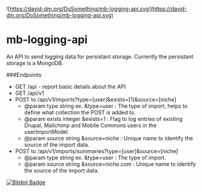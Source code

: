 ![https://david-dm.org/DoSomething/mb-logging-api.svg](https://david-dm.org/DoSomething/mb-logging-api.svg)

mb-logging-api
==============

An API to send logging data for persistant storage. Currently the persistant storage is a MongoDB.

###Endpoints

* GET /api - report basic details about the API
* GET /api/v1
* POST to /api/v1/imports?type=[user]&exists=[1]&source=[niche]
  * @param type string
    ex. &type=user : The type of import, helps to define what collection the
     POST is added to.
  * @param exists integer
    &exists=1 : Flag to log entries of existing Drupal, Mailchimp and Mobile
    Commons users in the userImportModel.
  * @param source string
    &source=niche : Unique name to identify the source of the import data.
* POST to /api/v1/imports/summaries?type=[user]&source=[niche]
   * @param type string
     ex. &type=user : The type of import.
   * @param source string
     &source=niche.com : Unique name to identify the source of the import data.


[![Bitdeli Badge](https://d2weczhvl823v0.cloudfront.net/DoSomething/mb-logging-api/trend.png)](https://bitdeli.com/free "Bitdeli Badge")

